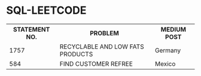 # SQL-LEETCODE
<table>
  <tr>
    <th>STATEMENT NO. </th>
    <th>PROBLEM</th>
    <th>MEDIUM POST</th>
  </tr>
  <tr>
    <td>1757</td>
    <td>RECYCLABLE AND LOW FATS PRODUCTS</td>
    <td>Germany</td>
  </tr>
  <tr>
    <td>584</td>
    <td>FIND CUSTOMER REFREE</td>
    <td>Mexico</td>
  </tr>
</table>
